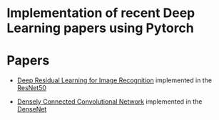 # Implementation of recent Deep Learning papers using Pytorch

# Papers

- [Deep Residual Learning for Image Recognition](https://arxiv.org/abs/1512.03385) implemented in the [ResNet50](https://github.com/OZOOOOOH/DL_Implementation/blob/master/model.py)

- [Densely Connected Convolutional Network](http://arxiv.org/abs/1608.06993) implemented in the [DenseNet](https://github.com/OZOOOOOH/DL_Implementation/blob/master/densenet_implementation.py)
